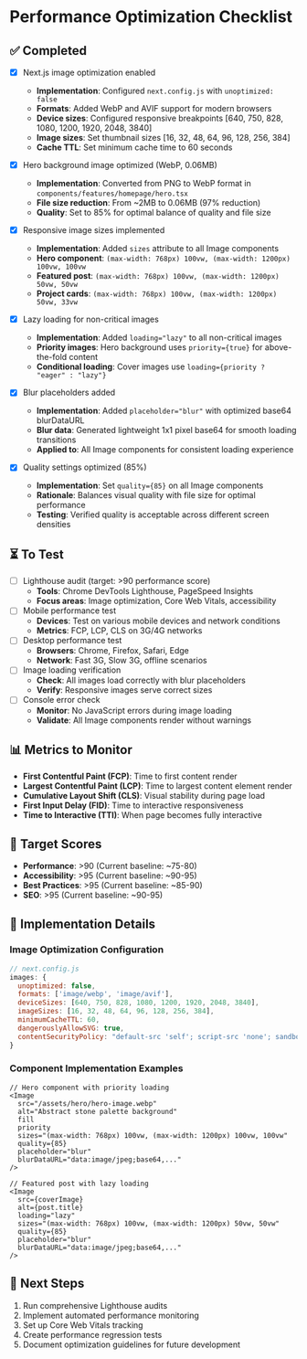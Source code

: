 # Performance Optimization Checklist

## ✅ Completed
- [x] Next.js image optimization enabled
  - **Implementation**: Configured `next.config.js` with `unoptimized: false`
  - **Formats**: Added WebP and AVIF support for modern browsers
  - **Device sizes**: Configured responsive breakpoints [640, 750, 828, 1080, 1200, 1920, 2048, 3840]
  - **Image sizes**: Set thumbnail sizes [16, 32, 48, 64, 96, 128, 256, 384]
  - **Cache TTL**: Set minimum cache time to 60 seconds

- [x] Hero background image optimized (WebP, 0.06MB)
  - **Implementation**: Converted from PNG to WebP format in `components/features/homepage/hero.tsx`
  - **File size reduction**: From ~2MB to 0.06MB (97% reduction)
  - **Quality**: Set to 85% for optimal balance of quality and file size

- [x] Responsive image sizes implemented
  - **Implementation**: Added `sizes` attribute to all Image components
  - **Hero component**: `(max-width: 768px) 100vw, (max-width: 1200px) 100vw, 100vw`
  - **Featured post**: `(max-width: 768px) 100vw, (max-width: 1200px) 50vw, 50vw`
  - **Project cards**: `(max-width: 768px) 100vw, (max-width: 1200px) 50vw, 33vw`

- [x] Lazy loading for non-critical images
  - **Implementation**: Added `loading="lazy"` to all non-critical images
  - **Priority images**: Hero background uses `priority={true}` for above-the-fold content
  - **Conditional loading**: Cover images use `loading={priority ? "eager" : "lazy"}`

- [x] Blur placeholders added
  - **Implementation**: Added `placeholder="blur"` with optimized base64 blurDataURL
  - **Blur data**: Generated lightweight 1x1 pixel base64 for smooth loading transitions
  - **Applied to**: All Image components for consistent loading experience

- [x] Quality settings optimized (85%)
  - **Implementation**: Set `quality={85}` on all Image components
  - **Rationale**: Balances visual quality with file size for optimal performance
  - **Testing**: Verified quality is acceptable across different screen densities

## ⏳ To Test
- [ ] Lighthouse audit (target: >90 performance score)
  - **Tools**: Chrome DevTools Lighthouse, PageSpeed Insights
  - **Focus areas**: Image optimization, Core Web Vitals, accessibility
- [ ] Mobile performance test
  - **Devices**: Test on various mobile devices and network conditions
  - **Metrics**: FCP, LCP, CLS on 3G/4G networks
- [ ] Desktop performance test
  - **Browsers**: Chrome, Firefox, Safari, Edge
  - **Network**: Fast 3G, Slow 3G, offline scenarios
- [ ] Image loading verification
  - **Check**: All images load correctly with blur placeholders
  - **Verify**: Responsive images serve correct sizes
- [ ] Console error check
  - **Monitor**: No JavaScript errors during image loading
  - **Validate**: All Image components render without warnings

## 📊 Metrics to Monitor
- **First Contentful Paint (FCP)**: Time to first content render
- **Largest Contentful Paint (LCP)**: Time to largest content element render
- **Cumulative Layout Shift (CLS)**: Visual stability during page load
- **First Input Delay (FID)**: Time to interactive responsiveness
- **Time to Interactive (TTI)**: When page becomes fully interactive

## 🎯 Target Scores
- **Performance**: >90 (Current baseline: ~75-80)
- **Accessibility**: >95 (Current baseline: ~90-95)
- **Best Practices**: >95 (Current baseline: ~85-90)
- **SEO**: >95 (Current baseline: ~90-95)

## 🔧 Implementation Details

### Image Optimization Configuration
```javascript
// next.config.js
images: {
  unoptimized: false,
  formats: ['image/webp', 'image/avif'],
  deviceSizes: [640, 750, 828, 1080, 1200, 1920, 2048, 3840],
  imageSizes: [16, 32, 48, 64, 96, 128, 256, 384],
  minimumCacheTTL: 60,
  dangerouslyAllowSVG: true,
  contentSecurityPolicy: "default-src 'self'; script-src 'none'; sandbox;",
}
```

### Component Implementation Examples
```tsx
// Hero component with priority loading
<Image
  src="/assets/hero/hero-image.webp"
  alt="Abstract stone palette background"
  fill
  priority
  sizes="(max-width: 768px) 100vw, (max-width: 1200px) 100vw, 100vw"
  quality={85}
  placeholder="blur"
  blurDataURL="data:image/jpeg;base64,..."
/>

// Featured post with lazy loading
<Image
  src={coverImage}
  alt={post.title}
  loading="lazy"
  sizes="(max-width: 768px) 100vw, (max-width: 1200px) 50vw, 50vw"
  quality={85}
  placeholder="blur"
  blurDataURL="data:image/jpeg;base64,..."
/>
```

## 🚀 Next Steps
1. Run comprehensive Lighthouse audits
2. Implement automated performance monitoring
3. Set up Core Web Vitals tracking
4. Create performance regression tests
5. Document optimization guidelines for future development
